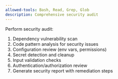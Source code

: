 ```yaml
---
allowed-tools: Bash, Read, Grep, Glob
description: Comprehensive security audit
---
```


Perform security audit:

1. Dependency vulnerability scan
2. Code pattern analysis for security issues
3. Configuration review (env vars, permissions)
4. Secret detection and cleanup
5. Input validation checks
6. Authentication/authorization review
7. Generate security report with remediation steps
